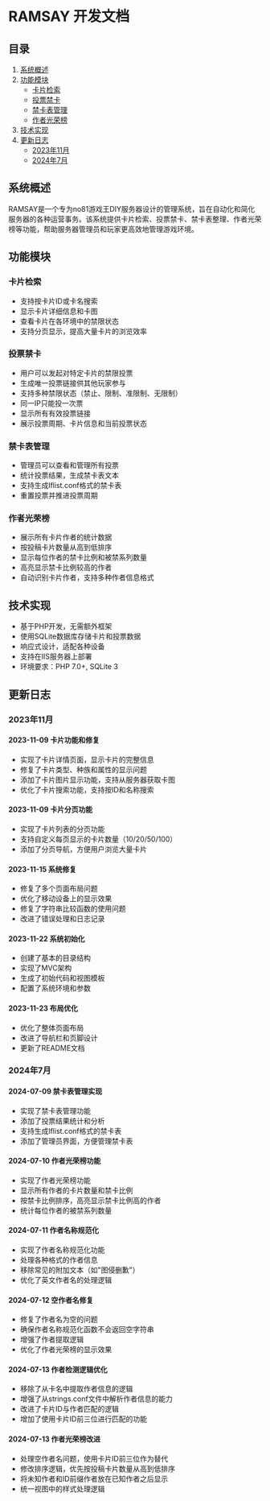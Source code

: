 # RAMSAY 开发文档

## 目录

1. [系统概述](#系统概述)
2. [功能模块](#功能模块)
   - [卡片检索](#卡片检索)
   - [投票禁卡](#投票禁卡)
   - [禁卡表管理](#禁卡表管理)
   - [作者光荣榜](#作者光荣榜)
3. [技术实现](#技术实现)
4. [更新日志](#更新日志)
   - [2023年11月](#2023年11月)
   - [2024年7月](#2024年7月)

## 系统概述

RAMSAY是一个专为no81游戏王DIY服务器设计的管理系统，旨在自动化和简化服务器的各种运营事务。该系统提供卡片检索、投票禁卡、禁卡表整理、作者光荣榜等功能，帮助服务器管理员和玩家更高效地管理游戏环境。

## 功能模块

### 卡片检索

- 支持按卡片ID或卡名搜索
- 显示卡片详细信息和卡图
- 查看卡片在各环境中的禁限状态
- 支持分页显示，提高大量卡片的浏览效率

### 投票禁卡

- 用户可以发起对特定卡片的禁限投票
- 生成唯一投票链接供其他玩家参与
- 支持多种禁限状态（禁止、限制、准限制、无限制）
- 同一IP只能投一次票
- 显示所有有效投票链接
- 展示投票周期、卡片信息和当前投票状态

### 禁卡表管理

- 管理员可以查看和管理所有投票
- 统计投票结果，生成禁卡表文本
- 支持生成lflist.conf格式的禁卡表
- 重置投票并推进投票周期

### 作者光荣榜

- 展示所有卡片作者的统计数据
- 按投稿卡片数量从高到低排序
- 显示每位作者的禁卡比例和被禁系列数量
- 高亮显示禁卡比例较高的作者
- 自动识别卡片作者，支持多种作者信息格式

## 技术实现

- 基于PHP开发，无需额外框架
- 使用SQLite数据库存储卡片和投票数据
- 响应式设计，适配各种设备
- 支持在IIS服务器上部署
- 环境要求：PHP 7.0+, SQLite 3

## 更新日志

### 2023年11月

#### 2023-11-09 卡片功能和修复

- 实现了卡片详情页面，显示卡片的完整信息
- 修复了卡片类型、种族和属性的显示问题
- 添加了卡片图片显示功能，支持从服务器获取卡图
- 优化了卡片搜索功能，支持按ID和名称搜索

#### 2023-11-09 卡片分页功能

- 实现了卡片列表的分页功能
- 支持自定义每页显示的卡片数量（10/20/50/100）
- 添加了分页导航，方便用户浏览大量卡片

#### 2023-11-15 系统修复

- 修复了多个页面布局问题
- 优化了移动设备上的显示效果
- 修复了字符串比较函数的使用问题
- 改进了错误处理和日志记录

#### 2023-11-22 系统初始化

- 创建了基本的目录结构
- 实现了MVC架构
- 生成了初始代码和视图模板
- 配置了系统环境和参数

#### 2023-11-23 布局优化

- 优化了整体页面布局
- 改进了导航栏和页脚设计
- 更新了README文档

### 2024年7月

#### 2024-07-09 禁卡表管理实现

- 实现了禁卡表管理功能
- 添加了投票结果统计和分析
- 支持生成lflist.conf格式的禁卡表
- 添加了管理员界面，方便管理禁卡表

#### 2024-07-10 作者光荣榜功能

- 实现了作者光荣榜功能
- 显示所有作者的卡片数量和禁卡比例
- 按禁卡比例排序，高亮显示禁卡比例高的作者
- 统计每位作者的被禁系列数量

#### 2024-07-11 作者名称规范化

- 实现了作者名称规范化功能
- 处理各种格式的作者信息
- 移除常见的附加文本（如"图侵删歉"）
- 优化了英文作者名的处理逻辑

#### 2024-07-12 空作者名修复

- 修复了作者名为空的问题
- 确保作者名称规范化函数不会返回空字符串
- 增强了作者提取逻辑
- 优化了作者光荣榜的显示效果

#### 2024-07-13 作者检测逻辑优化

- 移除了从卡名中提取作者信息的逻辑
- 增强了从strings.conf文件中解析作者信息的能力
- 改进了卡片ID与作者匹配的逻辑
- 增加了使用卡片ID前三位进行匹配的功能

#### 2024-07-13 作者光荣榜改进

- 处理空作者名问题，使用卡片ID前三位作为替代
- 修改排序逻辑，优先按投稿卡片数量从高到低排序
- 将未知作者和ID前缀作者放在已知作者之后显示
- 统一视图中的样式处理逻辑
